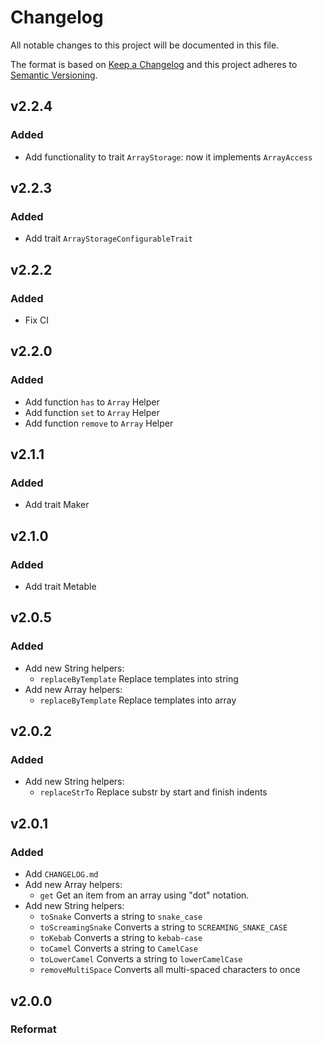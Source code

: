 # Changelog

All notable changes to this project will be documented in this file.

The format is based on [Keep a Changelog][keepachangelog] and this project adheres to [Semantic Versioning][semver].
## v2.2.4

### Added
- Add functionality to trait `ArrayStorage`: now it implements `ArrayAccess`

## v2.2.3

### Added
- Add trait `ArrayStorageConfigurableTrait`

## v2.2.2

### Added
- Fix CI

## v2.2.0

### Added
- Add function `has` to `Array` Helper
- Add function `set` to `Array` Helper
- Add function `remove` to `Array` Helper

## v2.1.1

### Added
- Add trait Maker

## v2.1.0

### Added
- Add trait Metable

## v2.0.5

### Added
- Add new String helpers:
    + `replaceByTemplate` Replace templates into string
- Add new Array helpers:
    + `replaceByTemplate` Replace templates into array

## v2.0.2

### Added
- Add new String helpers:
    + `replaceStrTo` Replace substr by start and finish indents

## v2.0.1

### Added
- Add `CHANGELOG.md`
- Add new Array helpers:
    + `get` Get an item from an array using "dot" notation.
- Add new String helpers:
    + `toSnake` Converts a string to `snake_case`
    + `toScreamingSnake` Converts a string to `SCREAMING_SNAKE_CASE`
    + `toKebab` Converts a string to `kebab-case`
    + `toCamel` Converts a string to `CamelCase`
    + `toLowerCamel` Converts a string to `lowerCamelCase`
    + `removeMultiSpace` Converts all multi-spaced characters to once
    
## v2.0.0

### Reformat

[keepachangelog]:https://keepachangelog.com/en/1.0.0/
[semver]:https://semver.org/spec/v2.0.0.html
